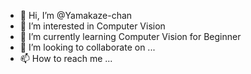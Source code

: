 - 👋 Hi, I’m @Yamakaze-chan
- 👀 I’m interested in Computer Vision
- 🌱 I’m currently learning Computer Vision for Beginner
- 💞️ I’m looking to collaborate on ...
- 📫 How to reach me ...

<!---
Yamakaze-chan/Yamakaze-chan is a ✨ special ✨ repository because its `README.md` (this file) appears on your GitHub profile.
You can click the Preview link to take a look at your changes.
--->
